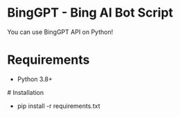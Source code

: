 # BingGPT - Bing AI Bot Script
You can use BingGPT API on Python!
# Requirements
<ul>
<li>Python 3.8+</li>
</ul>
# Installation
<ul>
<li>pip install -r requirements.txt</li>
</ul>
